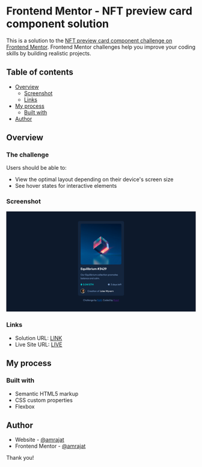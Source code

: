 # Frontend Mentor - NFT preview card component solution

This is a solution to the [NFT preview card component challenge on Frontend Mentor](https://www.frontendmentor.io/challenges/nft-preview-card-component-SbdUL_w0U). Frontend Mentor challenges help you improve your coding skills by building realistic projects.

## Table of contents

- [Overview](#overview)
  - [Screenshot](#screenshot)
  - [Links](#links)
- [My process](#my-process)
  - [Built with](#built-with)
- [Author](#author)

## Overview

### The challenge

Users should be able to:

- View the optimal layout depending on their device's screen size
- See hover states for interactive elements

### Screenshot

![](./screenshot.png)

### Links

- Solution URL: [LINK](https://github.com/amrajat/nft-preview-card-component)
- Live Site URL: [LIVE](https://amrajat.github.com/amrajat/nft-preview-card-component)

## My process

### Built with

- Semantic HTML5 markup
- CSS custom properties
- Flexbox

## Author

- Website - [@amrajat](https://www.github.com/amrajat)
- Frontend Mentor - [@amrajat](https://www.frontendmentor.io/profile/amrajat)

Thank you!
